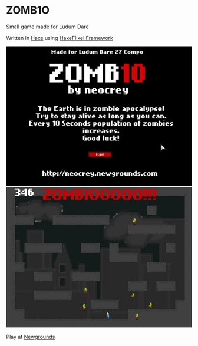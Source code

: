 # ZOMB1O
Small game made for Ludum Dare

Written in [Haxe](https://haxe.org/) using [HaxeFlixel Framework](http://haxeflixel.com/)

![](https://github.com/RocketStormNet/ZOMB1O/blob/master/screenshot1.jpg)
![](https://github.com/RocketStormNet/ZOMB1O/blob/master/screenshot2.jpg)

Play at [Newgrounds](http://www.newgrounds.com/portal/view/624239)
